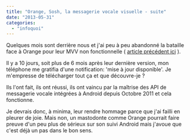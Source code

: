 ```yaml
---
title: "Orange, Sosh, la messagerie vocale visuelle - suite"
date: "2013-05-31"
categories: 
  - "infoquoi"
---
```


Quelques mois sont derrière nous et j'ai peu à peu abandonné la bataille face à Orange pour leur MVV non fonctionnelle ( [article précédent ici](https://blog.kwaite.fr/2013/03/orange-sosh-votre-messagerie-vocale-visuelle-sous-android-est-toute-moisie/) ).

Il y a 10 jours, soit plus de 6 mois après leur dernière version, mon téléphone me gratifia d'une notification: 'mise à jour disponible'. Je m'empresse de télécharger tout ça et que découvre-je ?

Ils l'ont fait, ils ont réussi, ils ont vaincu par la maîtrise des API de messagerie vocale intégrées à Android depuis Octobre 2011 et cela fonctionne.

Je devrais donc, à minima, leur rendre hommage parce que j'ai failli en pleurer de joie. Mais non, un mastodonte comme Orange pourrait faire preuve d'un peu plus de sérieux sur son suivi Android mais j'avoue que c'est déjà un pas dans le bon sens.
